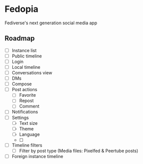 # Fedopia

Fediverse's next generation social media app

## Roadmap

- [ ] Instance list
- [ ] Public timeline
- [ ] Login
- [ ] Local timeline
- [ ] Conversations view
- [ ] DMs
- [ ] Compose
- [ ] Post actions
  - [ ] Favorite
  - [ ] Repost
  - [ ] Comment
- [ ] Notifications
- [ ] Settings
  - [ ] Text size
  - [ ] Theme
  - [ ] Language
  - [ ]
- [ ] Timeline filters
  - [ ] Filter by post type (Media files: Pixelfed & Peertube posts)
- [ ] Foreign instance timeline
